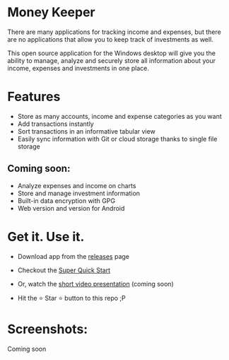 # Money Keeper

There are many applications for tracking income and expenses, but there are no applications that allow you to keep track of investments as well.

This open source application for the Windows desktop will give you the ability to manage, analyze and securely store all information about your income, expenses and investments in one place.

# Features

* Store as many accounts, income and expense categories as you want
* Add transactions instantly
* Sort transactions in an informative tabular view
* Easily sync information with Git or cloud storage thanks to single file storage

## Coming soon:

* Analyze expenses and income on charts
* Store and manage investment information
* Built-in data encryption with GPG
* Web version and version for Android

# Get it. Use it.

- Download app from the [releases](https://github.com/V-Olk/Money-Keeper/releases) page
- Checkout the [Super Quick Start](https://github.com/V-Olk/Money-Keeper/wiki/Super-Quick-Start)

- Or, watch the [short video presentation](https://www.youtube.com/) (coming soon)
- Hit the ⭐ Star ⭐ button to this repo ;P

# Screenshots:

Coming soon

